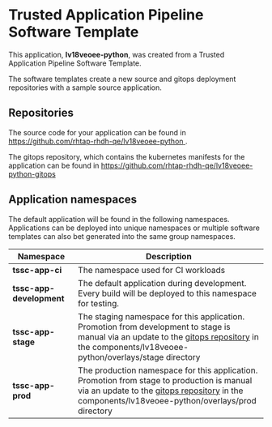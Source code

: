 # Trusted Application Pipeline Software Template

This application, **lv18veoee-python**, was created from a Trusted Application Pipeline Software Template.

The software templates create a new source and gitops deployment repositories with a sample source application. 

## Repositories

The source code for your application can be found in [https://github.com/rhtap-rhdh-qe/lv18veoee-python ](https://github.com/rhtap-rhdh-qe/lv18veoee-python ).
 
The gitops repository, which contains the kubernetes manifests for the application can be found in 
[https://github.com/rhtap-rhdh-qe/lv18veoee-python-gitops ](https://github.com/rhtap-rhdh-qe/lv18veoee-python-gitops ) 

## Application namespaces 

The default application will be found in the following namespaces. Applications can be deployed into unique namespaces or multiple software templates can also bet generated into the same group namespaces.  

|  Namespace   |  Description   |  
| -------- | -------- |
| **tssc-app-ci** | The namespace used for CI workloads |
| **tssc-app-development** | The default application during development. Every build will be deployed to this namespace for testing. |
| **tssc-app-stage** | The staging namespace for this application. Promotion from development to stage is manual via an update to the [gitops repository](https://github.com/rhtap-rhdh-qe/lv18veoee-python-gitops ) in the components/lv18veoee-python/overlays/stage directory |
| **tssc-app-prod** | The production namespace for this application. Promotion from stage to production is manual via an update to the [gitops repository](https://github.com/rhtap-rhdh-qe/lv18veoee-python-gitops ) in the components/lv18veoee-python/overlays/prod directory |